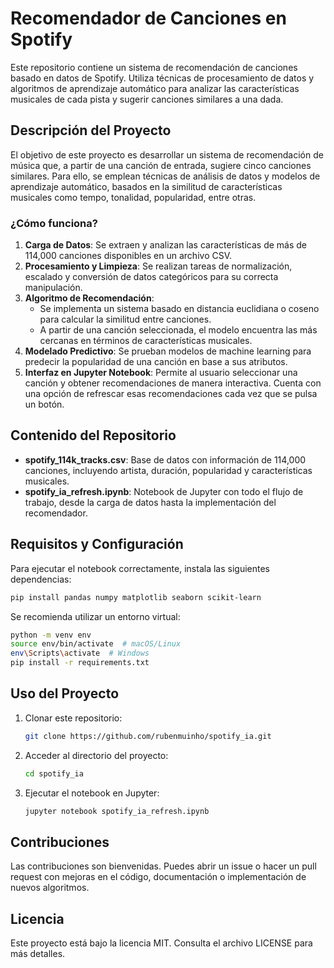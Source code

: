 # Recomendador de Canciones en Spotify

Este repositorio contiene un sistema de recomendación de canciones basado en datos de Spotify. 
Utiliza técnicas de procesamiento de datos y algoritmos de aprendizaje automático para analizar 
las características musicales de cada pista y sugerir canciones similares a una dada.

## Descripción del Proyecto

El objetivo de este proyecto es desarrollar un sistema de recomendación de música que, a partir 
de una canción de entrada, sugiere cinco canciones similares. Para ello, se emplean técnicas de 
análisis de datos y modelos de aprendizaje automático, basados en la similitud de características 
musicales como tempo, tonalidad, popularidad, entre otras.

### ¿Cómo funciona?
1. **Carga de Datos**: Se extraen y analizan las características de más de 114,000 canciones disponibles en un archivo CSV.
2. **Procesamiento y Limpieza**: Se realizan tareas de normalización, escalado y conversión de datos categóricos para su correcta manipulación.
3. **Algoritmo de Recomendación**:
   - Se implementa un sistema basado en distancia euclidiana o coseno para calcular la similitud entre canciones.
   - A partir de una canción seleccionada, el modelo encuentra las más cercanas en términos de características musicales.
4. **Modelado Predictivo**: Se prueban modelos de machine learning para predecir la popularidad de una canción en base a sus atributos.
5. **Interfaz en Jupyter Notebook**: Permite al usuario seleccionar una canción y obtener recomendaciones de manera interactiva. Cuenta con una opción de refrescar esas recomendaciones cada vez que se pulsa un botón.

## Contenido del Repositorio

- **spotify_114k_tracks.csv**: Base de datos con información de 114,000 canciones, incluyendo artista, duración, popularidad y características musicales.
- **spotify_ia_refresh.ipynb**: Notebook de Jupyter con todo el flujo de trabajo, desde la carga de datos hasta la implementación del recomendador.

## Requisitos y Configuración

Para ejecutar el notebook correctamente, instala las siguientes dependencias:

```bash
pip install pandas numpy matplotlib seaborn scikit-learn
```

Se recomienda utilizar un entorno virtual:

```bash
python -m venv env
source env/bin/activate  # macOS/Linux
env\Scripts\activate  # Windows
pip install -r requirements.txt
```

## Uso del Proyecto

1. Clonar este repositorio:
   ```bash
   git clone https://github.com/rubenmuinho/spotify_ia.git
   ```
2. Acceder al directorio del proyecto:
   ```bash
   cd spotify_ia
   ```
3. Ejecutar el notebook en Jupyter:
   ```bash
   jupyter notebook spotify_ia_refresh.ipynb
   ```

## Contribuciones

Las contribuciones son bienvenidas. Puedes abrir un issue o hacer un pull request con mejoras en el código, documentación o implementación de nuevos algoritmos.

## Licencia

Este proyecto está bajo la licencia MIT. Consulta el archivo LICENSE para más detalles.
